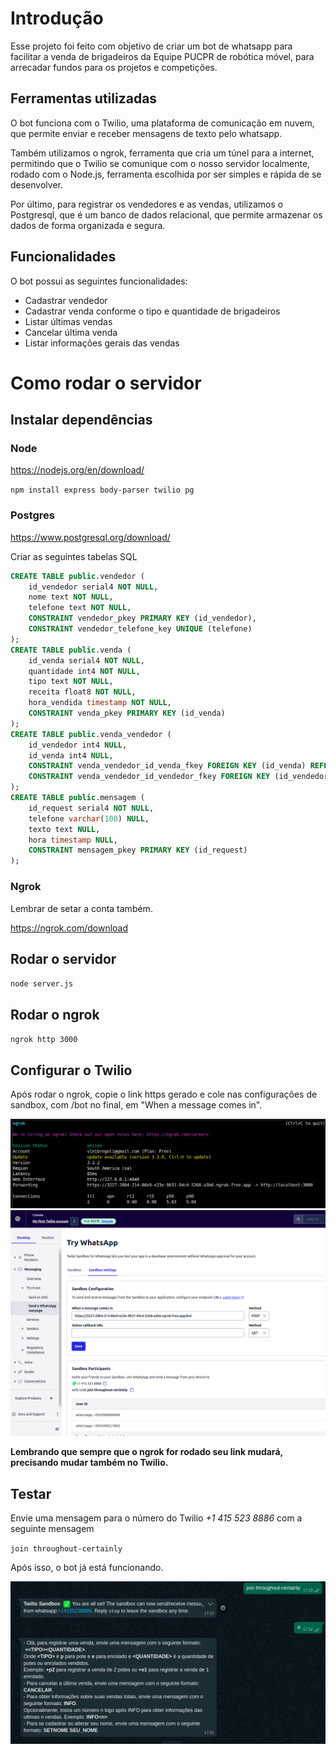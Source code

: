 # Introdução

Esse projeto foi feito com objetivo de criar um bot de whatsapp para facilitar a venda de brigadeiros da Equipe PUCPR de robótica móvel, para arrecadar fundos para os projetos e competições.
 
## Ferramentas utilizadas

O bot funciona com o Twilio, uma plataforma de comunicação em nuvem, que permite enviar e receber mensagens de texto pelo whatsapp.

 Também utilizamos o ngrok, ferramenta que cria um túnel para a internet, permitindo que o Twilio se comunique com o nosso servidor localmente, rodado com o Node.js, ferramenta escolhida por ser simples e rápida de se desenvolver.

 Por último, para registrar os vendedores e as vendas, utilizamos o Postgresql, que é um banco de dados relacional, que permite armazenar os dados de forma organizada e segura.

 ## Funcionalidades

O bot possui as seguintes funcionalidades:

- Cadastrar vendedor
- Cadastrar venda conforme o tipo e quantidade de brigadeiros
- Listar últimas vendas
- Cancelar última venda
- Listar informações gerais das vendas


# Como rodar o servidor

## Instalar dependências

### Node

https://nodejs.org/en/download/

`npm install express body-parser twilio pg`

### Postgres

https://www.postgresql.org/download/

Criar as seguintes tabelas SQL

```sql
CREATE TABLE public.vendedor (
	id_vendedor serial4 NOT NULL,
	nome text NOT NULL,
	telefone text NOT NULL,
	CONSTRAINT vendedor_pkey PRIMARY KEY (id_vendedor),
	CONSTRAINT vendedor_telefone_key UNIQUE (telefone)
);
CREATE TABLE public.venda (
	id_venda serial4 NOT NULL,
	quantidade int4 NOT NULL,
	tipo text NOT NULL,
	receita float8 NOT NULL,
	hora_vendida timestamp NOT NULL,
	CONSTRAINT venda_pkey PRIMARY KEY (id_venda)
);
CREATE TABLE public.venda_vendedor (
	id_vendedor int4 NULL,
	id_venda int4 NULL,
	CONSTRAINT venda_vendedor_id_venda_fkey FOREIGN KEY (id_venda) REFERENCES public.venda(id_venda) ON DELETE CASCADE,
	CONSTRAINT venda_vendedor_id_vendedor_fkey FOREIGN KEY (id_vendedor) REFERENCES public.vendedor(id_vendedor) ON DELETE CASCADE
);
CREATE TABLE public.mensagem (
	id_request serial4 NOT NULL,
	telefone varchar(100) NULL,
	texto text NULL,
	hora timestamp NULL,
	CONSTRAINT mensagem_pkey PRIMARY KEY (id_request)
);
```

### Ngrok

Lembrar de setar a conta também.

https://ngrok.com/download

## Rodar o servidor

`node server.js`

## Rodar o ngrok

`ngrok http 3000`

## Configurar o Twilio

Após rodar o ngrok, copie o link https gerado e cole nas configurações de sandbox, com /bot no final, em "When a message comes in".

![ngrok](imgs/ngrok.png)
![twilio](imgs/twilio.png)

**Lembrando que sempre que o ngrok for rodado seu link mudará, precisando mudar também no Twilio.**

## Testar

Envie uma mensagem para o número do Twilio _+1 415 523 8886_ com a seguinte mensagem

`join throughout-certainly`

Após isso, o bot já está funcionando.

![bot](imgs/bot.png)
